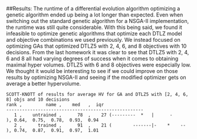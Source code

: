 ##Results:
The runtime of a differential evolution algorithm optimizing a genetic algorithm ended up being a lot longer than expected. Even when switching out the standard genetic algorithm for a NSGA-II implementation, the runtime was still quite considerable. With this being said, we found it infeasible to optimize genetic algorithms that optimize each DTLZ model and objective combinations we used previously. 
We instead focused on optimizing GAs that optimized DTLZ5 with 2, 4, 6, and 8 objectives with 10 decisions. From the last homework it was clear to see that DTLZ5 with 2, 4, 6 and 8 all had varying degrees of success when it comes to obtaining maximal hyper volumes. DTLZ5 with 6 and 8 objectives were especially low. We thought it would be interesting to see if we could improve on those results by optimizing NSGA-II and seeing if the modified optimizer gets on average a better hypervolume.

```
SCOTT-KNOTT of results for average HV for GA and DTLZ5 with [2, 4, 6, 8] objs and 10 decisions 
rank ,         name ,    med   ,  iqr 
----------------------------------------------------
   1 ,    untrained ,      78  ,    27 (---------  *   |      -       ), 0.64,  0.75,  0.78,  0.93,  0.94
   2 ,      trained ,      91  ,    21 (        -------|-    *    --  ), 0.74,  0.87,  0.91,  0.97,  1.01
```
